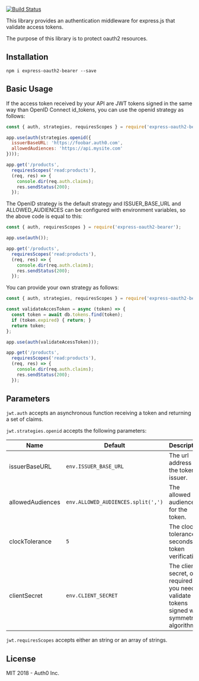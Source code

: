 [![Build Status](https://travis-ci.org/auth0/express-openid-jwt.svg?branch=master)](https://travis-ci.org/auth0/express-openid-jwt)

This library provides an authentication middleware for express.js that validate access tokens.

The purpose of this library is to protect oauth2 resources.

## Installation

```
npm i express-oauth2-bearer --save
```

## Basic Usage

If the access token received by your API are JWT tokens signed in the same way than OpenID Connect id_tokens, you can use the openid strategy as follows:

```javascript
const { auth, strategies, requiresScopes } = require('express-oauth2-bearer');

app.use(auth(strategies.openid({
  issuerBaseURL: 'https://foobar.auth0.com',
  allowedAudiences: 'https://api.mysite.com'
})));

app.get('/products',
  requiresScopes('read:products'),
  (req, res) => {
    console.dir(req.auth.claims);
    res.sendStatus(200);
  });
```

The OpenID strategy is the default strategy and ISSUER_BASE_URL and ALLOWED_AUDIENCES can be configured with environment variables, so the above code is equal to this:

```javascript
const { auth, requiresScopes } = require('express-oauth2-bearer');

app.use(auth());

app.get('/products',
  requiresScopes('read:products'),
  (req, res) => {
    console.dir(req.auth.claims);
    res.sendStatus(200);
  });
```

You can provide your own strategy as follows:

```javascript
const { auth, strategies, requiresScopes } = require('express-oauth2-bearer');

const validateAccesToken = async (token) => {
  const token = await db.tokens.find(token);
  if (token.expired) { return; }
  return token;
};

app.use(auth(validateAcessToken)));

app.get('/products',
  requiresScopes('read:products'),
  (req, res) => {
    console.dir(req.auth.claims);
    res.sendStatus(200);
  });
```

## Parameters

`jwt.auth` accepts an asynchronous function receiving a token and returning a set of claims.

`jwt.strategies.openid` accepts the following parameters:


| Name                | Default                         | Description                                                                    |
|---------------------|---------------------------------|--------------------------------------------------------------------------------|
| issuerBaseURL       | `env.ISSUER_BASE_URL`           | The url address for the token issuer.                                          |
| allowedAudiences    | `env.ALLOWED_AUDIENCES.split(',')`       | The allowed audiences for the token.                                           |
| clockTolerance      | `5`                             | The clock's tolerance in seconds for token verification.                       |
| clientSecret        | `env.CLIENT_SECRET`             | The client secret, only required if you need to validate tokens signed with symmetric algorithms. |

`jwt.requiresScopes` accepts either an string or an array of strings.

## License

MIT 2018 - Auth0 Inc.
